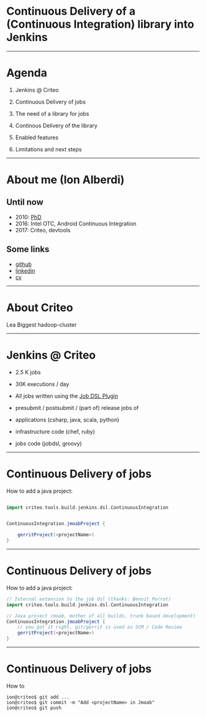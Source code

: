 # Continuous Delivery of a (Continuous Integration) library into Jenkins

---

# Agenda

1. Jenkins @ Criteo

2. Continuous Delivery of jobs

3. The need of a library for jobs

4. Continous Delivery of the library

5. Enabled features

6. Limitations and next steps

---

# About me (Ion Alberdi)

## Until now
* 2010: [PhD](https://www.researchgate.net/profile/Ion_Alberdi)
* 2016: Intel OTC, Android Continuous Integration
* 2017: Criteo, devtools

## Some links
* [github](https://github.com/yetanotherion)
* [linkedin](https://github.com/yetanotherion)
* [cv](https://github.com/yetanotherion)

---

# About Criteo

Lea
Biggest hadoop-cluster


---

# Jenkins @ Criteo

* 2.5 K jobs

* 30K executions / day

* All jobs written using the [Job DSL Plugin](https://wiki.jenkins-ci.org/display/JENKINS/Job+DSL+Plugin)

* presubmit / postsubmit / (part of) release jobs of

 * applications (csharp, java, scala, python)

 * infrastructure code (chef, ruby)

 * jobs code (jobdsl, groovy)


---

# Continuous Delivery of jobs

How to add a java project:
```groovy

import criteo.tools.build.jenkins.dsl.ContinuousIntegration


ContinuousIntegration.jmoabProject {

    gerritProject(<projectName>)
}
```

---
# Continuous Delivery of jobs
How to add a java project:
```groovy
// Internal extension to the job dsl (thanks: Benoit Perrot)
import criteo.tools.build.jenkins.dsl.ContinuousIntegration

// Java project (moab, mother of all builds, trunk based development)
ContinuousIntegration.jmoabProject {
    // you got it right, git/gerrit is used as SCM / Code Review
    gerritProject(<projectName>)
}
```

---
# Continuous Delivery of jobs
How to
```terminal
ion@criteo$ git add ...
ion@criteo$ git commit -m "Add <projectName> in Jmoab"
ion@criteo$ git push
```
